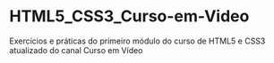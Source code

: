 # HTML5_CSS3_Curso-em-Video
Exercícios e práticas do primeiro módulo do curso de HTML5 e CSS3 atualizado do canal Curso em Vídeo
